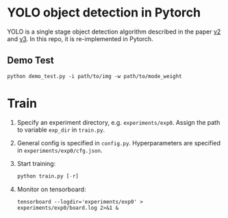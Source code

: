 # YOLO object detection in Pytorch

YOLO is a single stage object detection algorithm described in the paper [v2](https://pjreddie.com/media/files/papers/YOLO9000.pdf) and [v3](https://arxiv.org/abs/1612.08242). In this repo, it is re-implemented in Pytorch.



## Demo Test

```
python demo_test.py -i path/to/img -w path/to/mode_weight
```



# Train

1. Specify an experiment directory, e.g. `experiments/exp0`.  Assign the path to variable `exp_dir` in `train.py`.

2. General config is specified in `config.py`. Hyperparameters are specified in `experiments/exp0/cfg.json`.

3. Start training:

   ```python
   python train.py [-r]
   ```

4. Monitor on tensorboard:

   ```
   tensorboard --logdir='experiments/exp0' > experiments/exp0/board.log 2>&1 &
   ```

